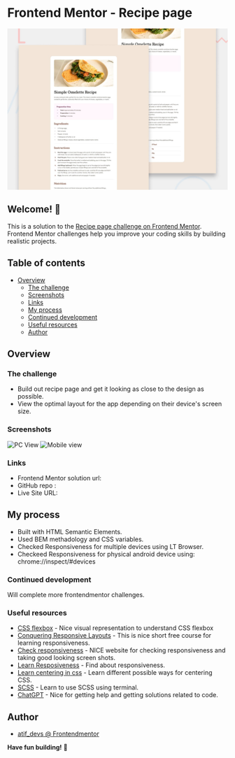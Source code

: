 # Frontend Mentor - Recipe page

![Design preview for the Recipe page challenge](./preview.jpg)

## Welcome! 👋

This is a solution to the [Recipe page challenge on Frontend Mentor](https://www.frontendmentor.io/challenges/recipe-page-KiTsR8QQKm). Frontend Mentor challenges help you improve your coding skills by building realistic projects.

## Table of contents

- [Overview](#overview)
  - [The challenge](#the-challenge)
  - [Screenshots](#screenshots)
  - [Links](#links)
  - [My process](#my-process)
  - [Continued development](#continued-development)
  - [Useful resources](#useful-resources)
  - [Author](#author)

## Overview

### The challenge

- Build out recipe page and get it looking as close to the design as possible.
- View the optimal layout for the app depending on their device's screen size.

### Screenshots

![PC View]()
![Mobile view]()

### Links

- Frontend Mentor solution url: 
- GitHub repo : 
- Live Site URL:

## My process

  - Built with HTML Semantic Elements.
  - Used BEM methadology and CSS variables.
  - Checked Responsiveness for multiple devices using LT Browser.
  - Checkeed Responsiveness for physical android device using: chrome://inspect/#devices
    
### Continued development

  Will complete more frontendmentor challenges.

### Useful resources

- [CSS flexbox](https://css-tricks.com/snippets/css/a-guide-to-flexbox/) - Nice visual representation to understand CSS flexbox 
- [Conquering Responsive Layouts](https://courses.kevinpowell.co/conquering-responsive-layouts) - This is nice short free course for learning responsiveness.
- [Check responsiveness](https://www.lambdatest.com/mobile-view-website) - NICE website for checking responsiveness and taking good looking screen shots.
- [Learn Resposiveness](https://web.dev/learn/design/) - Find about responsiveness.
- [Learn centering in css](https://moderncss.dev/complete-guide-to-centering-in-css/) - Learn different possible ways for centering CSS.
- [SCSS](https://moderncss.dev/complete-guide-to-centering-in-css/) - Learn to use SCSS using terminal.
- [ChatGPT](https://chat.openai.com/) - Nice for getting help and getting solutions related to code.

## Author

- [atif_devs @ Frontendmentor](https://www.frontendmentor.io/profile/atif-dev)

**Have fun building!** 🚀


